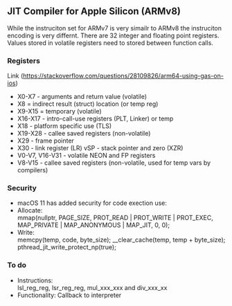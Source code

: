 ## JIT Compiler for Apple Silicon (ARMv8) 
While the instruciton set for ARMv7 is very simailr to ARMv8 the instruciton encoding is very differnt. There are 32 integer and floating point registers. Values stored in volatile registers need to stored between function calls.

### Registers
Link (https://stackoverflow.com/questions/28109826/arm64-using-gas-on-ios)
* X0-X7 - arguments and return value (volatile)
* X8 = indirect result (struct) location (or temp reg)
* X9-X15 = temporary (volatile)
* X16-X17 - intro-call-use registers (PLT, Linker) or temp
* X18 - platform specific use (TLS)
* X19-X28 - callee saved registers (non-volatile)
* X29 - frame pointer
* X30 - link register (LR)
vSP - stack pointer and zero (XZR)
* V0-V7, V16-V31 - volatile NEON and FP registers
* V8-V15 - callee saved registers (non-volatile, used for temp vars by compilers)

### Security
* macOS 11 has added security for code exection use:    
* Allocate:    
    mmap(nullptr, PAGE_SIZE, PROT_READ | PROT_WRITE | PROT_EXEC, MAP_PRIVATE | MAP_ANONYMOUS | MAP_JIT, 0, 0);
* Write:    
    memcpy(temp, code, byte_size);
    __clear_cache(temp, temp + byte_size);
    pthread_jit_write_protect_np(true);

### To do
* Instructions:    
    lsl_reg_reg, lsr_reg_reg, mul_xxx_xxx and div_xxx_xx
* Functionality: Callback to interpreter
